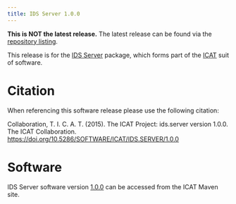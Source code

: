 ```yaml
---
title: IDS Server 1.0.0
---
```


**This is NOT the latest release.** The latest release can be found via the [repository listing](https://repo.icatproject.org/site/ids/server/).

This release is for the [IDS Server](/releases/packages/ids-server/ids-server/) package, which forms part of the [ICAT](/releases/) suit of software.

# Citation

When referencing this software release please use the following citation:

Collaboration, T. I. C. A. T. (2015). The ICAT Project: ids.server version 1.0.0. The ICAT Collaboration. https://doi.org/10.5286/SOFTWARE/ICAT/IDS.SERVER/1.0.0

# Software

IDS Server software version [1.0.0](https://repo.icatproject.org/site/ids/server/1.0.0/) can be accessed from the ICAT Maven site.

